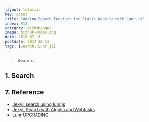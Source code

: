 ```yaml
---
layout: tutorial
key: about
title: "Adding Search Function for Static Website with Lunr.js"
index: 913
category: githubpages
image: github-pages.png
date: 2018-07-13
postdate: 2017-12-11
tags: [Search, Lunr.js]
---
```


> Search.

## 1. Search


## 7. Reference
* [Jekyll search using lunr.js](https://learn.cloudcannon.com/jekyll/jekyll-search-using-lunr-js/)
* [Jekyll Search with Algolia and Webtasks](https://forestry.io/blog/search-with-algolia-in-jekyll/)
* [Lunr UPGRADING](https://lunrjs.com/guides/upgrading.html)
